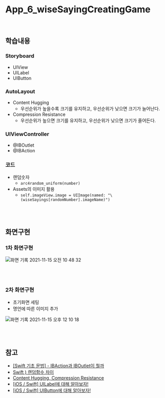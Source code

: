 # App_6_wiseSayingCreatingGame
<br>

## 학습내용
### Storyboard
   - UIView
   - UILabel
   - UIButton
### AutoLayout
   - Content Hugging
      - 우선순위가 높을수록 크기를 유지하고, 우선순위가 낮으면 크기가 늘어난다.
   - Compression Resistance
      - 우선순위가 높으면 크기를 유지하고, 우선순위가 낮으면 크기가 줄어든다.
### UIViewController
   - @IBOutlet
   - @IBAction
### 코드
   - 랜덤숫자
      - `arc4random_uniform(number)`
   - Assets의 이미지 활용
      - `self.imageView.image = UIImage(named: "\(wiseSayings[randomNumber].imageName)")` 
   
<br>
<br>

## 화면구현
### 1차 화면구현

![화면 기록 2021-11-15 오전 10 48 32](https://user-images.githubusercontent.com/65153742/141709902-dd54e82b-fa3d-4998-a631-5c9a27b5a966.gif)

<br>
<br>

### 2차 화면구현
- 초기화면 세팅
- 명언에 따른 이미지 추가   

![화면 기록 2021-11-15 오후 12 10 18](https://user-images.githubusercontent.com/65153742/141716676-35bdafc5-b32d-48af-bb86-9367c848540d.gif)

<br>
<br>

## 참고
- [[Swift 기초 문법] - IBAction과 IBOutlet이 뭘까](https://etst.tistory.com/74)
- [Swift ) 랜덤함수 차이](https://zeddios.tistory.com/214)
- [Content Hugging, Compression Resistance](https://velog.io/@wonhee010/Content-Hugging-Compression-Resistance)
- [[iOS / Swift] UILabel에 대해 알아보자!](https://velog.io/@wook4506/iOS-Swift-UILabel%EC%97%90-%EB%8C%80%ED%95%B4-%EC%95%8C%EC%95%84%EB%B3%B4%EC%9E%90)
- [[iOS / Swift] UIButton에 대해 알아보자!](https://velog.io/@wook4506/iOS-Swift-UIButton%EC%97%90-%EB%8C%80%ED%95%B4-%EC%95%8C%EC%95%84%EB%B3%B4%EC%9E%90)
